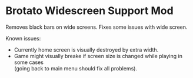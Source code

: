 # Brotato Widescreen Support Mod

Removes black bars on wide screens. Fixes some issues with wide screen. 

Known issues:
- Currently home screen is visually destroyed by extra width.
- Game might visually breake if screen size is changed while playing in some cases<br>(going back to main menu should fix all problems).
